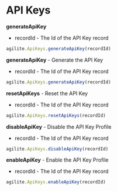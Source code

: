 # API Keys

**generateApiKey**

* recordId - The Id of the API Key record

```javascript
agilite.ApiKeys.generateApiKey(recordId)
```

**generateApiKey** - Generate the API Key

* recordId - The Id of the API Key record

```javascript
agilite.ApiKeys.generateApiKey(recordId)
```

**resetApiKeys** - Reset the API Key

* recordId - The Id of the API Key record

```javascript
agilite.ApiKeys.resetApiKeys(recordId)
```

**disableApiKey** - Disable the API Key Profile

* recordId - The Id of the API Key record

```javascript
agilite.ApiKeys.disableApiKey(recordId)
```

**enableApiKey** - Enable the API Key Profile

* recordId - The Id of the API Key record

```javascript
agilite.ApiKeys.enableApiKey(recordId)
```